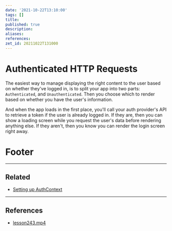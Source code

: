 ```yaml
---
date: '2021-10-22T13:10:00'
tags: []
title: 
published: true
description:
aliases:
references:
zet_id: 20211022T131000
---
```


# Authenticated HTTP Requests

The easiest way to manage displaying the right content to the user based on whether they've logged in, is to split your app into two parts: `Authenticated`, and `Unauthenticated`. Then you choose which to render based on whether you have the user's information.

And when the app loads in the first place, you'll call your auth provider's API to retrieve a token if the user is already logged in. If they are, then you can show a loading screen while you request the user's data before rendering anything else. If they aren't, then you know you can render the login screen right away.

# Footer

---
## Related

- [Setting up AuthContext](Setting%20up%20AuthContext.md)

---

## References

- [lesson243.mp4](hook://file/4m92qLAii?p=RXBpY1JlYWN0IC0gRXBpYyBSZWFjdCBQcm8vOS4gQnVpbGQgYW4gRXBpYyBSZWFjdCBBcHAgKw==&n=lesson243%2Emp4)